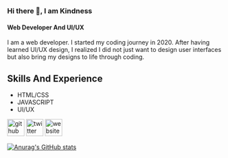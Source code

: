 ### Hi there 👋, I am Kindness
#### Web Developer And UI/UX


I am a web developer. I started my coding journey in 2020. After having learned UI/UX design, I realized I did not just want to design user interfaces but also bring my designs to life through coding. 


## Skills And Experience
* HTML/CSS
* JAVASCRIPT
* UI/UX





[<img src='https://cdn.jsdelivr.net/npm/simple-icons@3.0.1/icons/github.svg' alt='github' height='40'>](https://github.com/kindnessrho)  [<img src='https://cdn.jsdelivr.net/npm/simple-icons@3.0.1/icons/twitter.svg' alt='twitter' height='40'>](https://twitter.com/Ksam5639)  [<img src='https://cdn.jsdelivr.net/npm/simple-icons@3.0.1/icons/icloud.svg' alt='website' height='40'>](https://kindnessrho.netlify.app/)  








[![Anurag's GitHub stats](https://github-readme-stats.vercel.app/api?username=kindnessrho)](https://github.com/anuraghazra/github-readme-stats)
